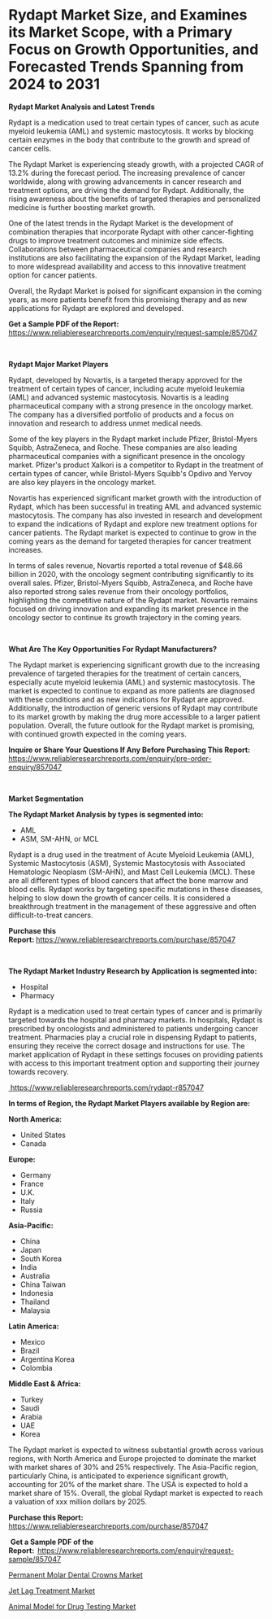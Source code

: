 <p><h1>Rydapt Market Size, and Examines its Market Scope, with a Primary Focus on Growth Opportunities, and Forecasted Trends Spanning from 2024 to 2031</h1></p><p><strong>Rydapt Market Analysis and Latest Trends</strong></p>
<p><p>Rydapt is a medication used to treat certain types of cancer, such as acute myeloid leukemia (AML) and systemic mastocytosis. It works by blocking certain enzymes in the body that contribute to the growth and spread of cancer cells.</p><p>The Rydapt Market is experiencing steady growth, with a projected CAGR of 13.2% during the forecast period. The increasing prevalence of cancer worldwide, along with growing advancements in cancer research and treatment options, are driving the demand for Rydapt. Additionally, the rising awareness about the benefits of targeted therapies and personalized medicine is further boosting market growth.</p><p>One of the latest trends in the Rydapt Market is the development of combination therapies that incorporate Rydapt with other cancer-fighting drugs to improve treatment outcomes and minimize side effects. Collaborations between pharmaceutical companies and research institutions are also facilitating the expansion of the Rydapt Market, leading to more widespread availability and access to this innovative treatment option for cancer patients.</p><p>Overall, the Rydapt Market is poised for significant expansion in the coming years, as more patients benefit from this promising therapy and as new applications for Rydapt are explored and developed.</p></p>
<p><strong>Get a Sample PDF of the Report:&nbsp;</strong> <a href="https://www.reliableresearchreports.com/enquiry/request-sample/857047">https://www.reliableresearchreports.com/enquiry/request-sample/857047</a></p>
<p>&nbsp;</p>
<p><strong>Rydapt Major Market Players</strong></p>
<p><p>Rydapt, developed by Novartis, is a targeted therapy approved for the treatment of certain types of cancer, including acute myeloid leukemia (AML) and advanced systemic mastocytosis. Novartis is a leading pharmaceutical company with a strong presence in the oncology market. The company has a diversified portfolio of products and a focus on innovation and research to address unmet medical needs.</p><p>Some of the key players in the Rydapt market include Pfizer, Bristol-Myers Squibb, AstraZeneca, and Roche. These companies are also leading pharmaceutical companies with a significant presence in the oncology market. Pfizer's product Xalkori is a competitor to Rydapt in the treatment of certain types of cancer, while Bristol-Myers Squibb's Opdivo and Yervoy are also key players in the oncology market.</p><p>Novartis has experienced significant market growth with the introduction of Rydapt, which has been successful in treating AML and advanced systemic mastocytosis. The company has also invested in research and development to expand the indications of Rydapt and explore new treatment options for cancer patients. The Rydapt market is expected to continue to grow in the coming years as the demand for targeted therapies for cancer treatment increases.</p><p>In terms of sales revenue, Novartis reported a total revenue of $48.66 billion in 2020, with the oncology segment contributing significantly to its overall sales. Pfizer, Bristol-Myers Squibb, AstraZeneca, and Roche have also reported strong sales revenue from their oncology portfolios, highlighting the competitive nature of the Rydapt market. Novartis remains focused on driving innovation and expanding its market presence in the oncology sector to continue its growth trajectory in the coming years.</p></p>
<p>&nbsp;</p>
<p><strong>What Are The Key Opportunities For Rydapt Manufacturers?</strong></p>
<p><p>The Rydapt market is experiencing significant growth due to the increasing prevalence of targeted therapies for the treatment of certain cancers, especially acute myeloid leukemia (AML) and systemic mastocytosis. The market is expected to continue to expand as more patients are diagnosed with these conditions and as new indications for Rydapt are approved. Additionally, the introduction of generic versions of Rydapt may contribute to its market growth by making the drug more accessible to a larger patient population. Overall, the future outlook for the Rydapt market is promising, with continued growth expected in the coming years.</p></p>
<p><strong>Inquire or Share Your Questions If Any Before Purchasing This Report:</strong> <a href="https://www.reliableresearchreports.com/enquiry/pre-order-enquiry/857047">https://www.reliableresearchreports.com/enquiry/pre-order-enquiry/857047</a></p>
<p>&nbsp;</p>
<p><strong>Market Segmentation</strong></p>
<p><strong>The Rydapt Market Analysis by types is segmented into:</strong></p>
<p><ul><li>AML</li><li>ASM, SM-AHN, or MCL</li></ul></p>
<p><p>Rydapt is a drug used in the treatment of Acute Myeloid Leukemia (AML), Systemic Mastocytosis (ASM), Systemic Mastocytosis with Associated Hematologic Neoplasm (SM-AHN), and Mast Cell Leukemia (MCL). These are all different types of blood cancers that affect the bone marrow and blood cells. Rydapt works by targeting specific mutations in these diseases, helping to slow down the growth of cancer cells. It is considered a breakthrough treatment in the management of these aggressive and often difficult-to-treat cancers.</p></p>
<p><strong>Purchase this Report:&nbsp;</strong><a href="https://www.reliableresearchreports.com/purchase/857047">https://www.reliableresearchreports.com/purchase/857047</a></p>
<p>&nbsp;</p>
<p><strong>The Rydapt Market Industry Research by Application is segmented into:</strong></p>
<p><ul><li>Hospital</li><li>Pharmacy</li></ul></p>
<p><p>Rydapt is a medication used to treat certain types of cancer and is primarily targeted towards the hospital and pharmacy markets. In hospitals, Rydapt is prescribed by oncologists and administered to patients undergoing cancer treatment. Pharmacies play a crucial role in dispensing Rydapt to patients, ensuring they receive the correct dosage and instructions for use. The market application of Rydapt in these settings focuses on providing patients with access to this important treatment option and supporting their journey towards recovery.</p></p>
<p><a href="https://www.reliableresearchreports.com/rydapt-r857047">&nbsp;https://www.reliableresearchreports.com/rydapt-r857047</a></p>
<p><strong>In terms of Region, the Rydapt Market Players available by Region are:</strong></p>
<p>
    <p> <strong> North America: </strong>
        <ul>
            <li>United States</li>
            <li>Canada</li>
        </ul>
        </p> 
    <p> <strong> Europe: </strong>
        <ul>
            <li>Germany</li>
            <li>France</li>
            <li>U.K.</li>
            <li>Italy</li>
            <li>Russia</li>
        </ul>
        </p> 
    <p> <strong> Asia-Pacific: </strong>
        <ul>
            <li>China</li>
            <li>Japan</li>
            <li>South Korea</li>
            <li>India</li>
            <li>Australia</li>
            <li>China Taiwan</li>
            <li>Indonesia</li>
            <li>Thailand</li>
            <li>Malaysia</li>
        </ul>
        </p> 
    <p> <strong> Latin America: </strong>
        <ul>
            <li>Mexico</li>
            <li>Brazil</li>
            <li>Argentina Korea</li>
            <li>Colombia</li>
        </ul>
        </p> 
    <p> <strong> Middle East & Africa: </strong>
        <ul>
            <li>Turkey</li>
            <li>Saudi</li>
            <li>Arabia</li>
            <li>UAE</li>
            <li>Korea</li>
        </ul>
    </p>
    </p>
<p><p>The Rydapt market is expected to witness substantial growth across various regions, with North America and Europe projected to dominate the market with market shares of 30% and 25% respectively. The Asia-Pacific region, particularly China, is anticipated to experience significant growth, accounting for 20% of the market share. The USA is expected to hold a market share of 15%. Overall, the global Rydapt market is expected to reach a valuation of xxx million dollars by 2025.</p></p>
<p><strong>Purchase this Report: </strong><a href="https://www.reliableresearchreports.com/purchase/857047">https://www.reliableresearchreports.com/purchase/857047</a></p>
<p>&nbsp;<strong>Get a Sample PDF of the Report:&nbsp;&nbsp;</strong><a href="https://www.reliableresearchreports.com/enquiry/request-sample/857047">https://www.reliableresearchreports.com/enquiry/request-sample/857047</a></p>
<p><strong></strong></p>
<p><p><a href="https://view.publitas.com/reportprime-1/permanent-molar-dental-crowns-market-insight-market-trends-growth-forecasted-from-2024-to-2031/">Permanent Molar Dental Crowns Market</a></p><p><a href="https://github.com/JuliaFadel1922/Market-Research-Report-List-1/blob/main/jet-lag-treatment-market.md">Jet Lag Treatment Market</a></p><p><a href="https://view.publitas.com/reportprime-1/animal-model-for-drug-testing-market-report-reveals-the-latest-trends-and-growth-opportunities-of-this-market/">Animal Model for Drug Testing Market</a></p></p>